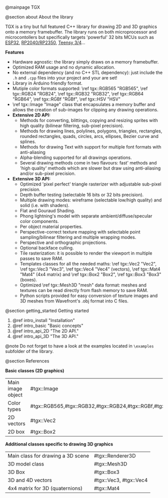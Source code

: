 @mainpage TGX

@section about About the library

TGX is a tiny but full featured C++ library for drawing 2D and 3D graphics onto a memory framebuffer.
The library runs on both microprocessor and microcontollers but specifically targets 'powerful' 32 bits MCUs such as [ESP32](https://www.espressif.com/en/products/socs/esp32), [RP2040/RP2350](https://www.raspberrypi.com/documentation/microcontrollers/silicon.html), [Teensy 3/4](https://www.pjrc.com/teensy/)...
 
**Features**

- Hardware agnostic: the library simply draws on a memory framebuffer.
- Optimized RAM usage and no dynamic allocation. 
- No external dependency (and no C++ STL dependency): just include the `.h` and `.cpp` files into your project and your are set!
- Library in Arduino friendly format. 
- Mutiple color formats supported: \ref tgx::RGB565 "RGB565",  \ref tgx::RGB24 "RGB24", \ref tgx::RGB32 "RGB32", \ref tgx::RGB64 "RGB64", \ref tgx::RGBf "RGBf", \ref tgx::HSV "HSV"
- \ref tgx::Image "Image" class that encapsulates a memory buffer and allows the creation of sub-images for clipping any drawing operations.    
- **Extensive 2D API:** 
    - Methods for converting, blittings, copying and resizing sprites with high quality (bilinear filtering, sub-pixel precision). 
    - Methods for drawing lines, polylines, polygons, triangles, rectangles, rounded rectangles, quads, circles, arcs, ellipses, Bezier curve and splines. 
    - Methods for drawing Text with support for multiple font formats with anti-aliasing
    - Alpha-blending supported for all drawings operations. 
    - Several drawing methods come in two flavours: fast' methods and 'high quality' methods which are slower but draw using anti-aliasing and/or sub-pixel precision.     
- **Extensive 3D API:**
    - Optimized 'pixel perfect' triangle rasterizer with adjustable sub-pixel precision. 
    - Depth buffer testing (selectable 16 bits or 32 bits precision).
    - Multiple drawing modes: wireframe (selectable low/high quality) and solid (i.e. with shaders). 
    - Flat and Gouraud Shading.
    - Phong lightning's model with separate ambient/diffuse/specular color components.
    - Per object material properties.
    - Perspective-correct texture mapping with selectable point sampling/bilinear filtering and multiple wrapping modes.
    - Perspective and orthographic projections.
    - Optional backface culling.
    - Tile rasterization: it is possible to render the viewport in multiple passes to save RAM. 
    - Templates classes for all the needed maths: \ref tgx::Vec2 "Vec2", \ref tgx::Vec3 "Vec3", \ref tgx::Vec4 "Vec4" (vectors), \ref tgx::Mat4 "Mat4" (4x4 matrix) and \ref tgx::Box2 "Box2", \ref tgx::Box3 "Box3" (boxes).
    - Optimized \ref tgx::Mesh3D "mesh" data format: meshes and textures can be read directly from flash memory to save RAM.
    - Python scripts provided for easy conversion of texture images and 3D meshes from Wavefront's .obj format into C files.
    
    
    
      
    
@section getting_started Getting started

1. @ref intro_install "Installation"
2. @ref intro_basic "Basic concepts"
3. @ref intro_api_2D "The 2D API."
4. @ref intro_api_3D "The 3D API."



@note Do not forget to have a look at the examples located in `\examples` subfolder of the library.



@section References


**Basic classes (2D graphics)**

|                                   |                                                                       |
|-----------------------------------|-----------------------------------------------------------------------|
| Main image object                 | #tgx::Image                                                           |
| Color types                       | #tgx::RGB565,#tgx::RGB32,#tgx::RGB24,#tgx::RGBf,#tgx::RGB64,#tgx::HSV |
| 2D vectors                        | #tgx::Vec2                                                            |
| 2D box                            | #tgx::Box2                                                            |




**Additional classes specific to drawing 3D graphics**

|                                   |                            |
|-----------------------------------|----------------------------|
| Main class for drawing a 3D scene | #tgx::Renderer3D           |
| 3D model class                    | #tgx::Mesh3D               |
| 3D Box                            | #tgx::Box3                 |
| 3D and 4D vectors                 | #tgx::Vec3, #tgx::Vec4     |
| 4x4 matrix for 3D (quaternions)   | #tgx::Mat4                 |
